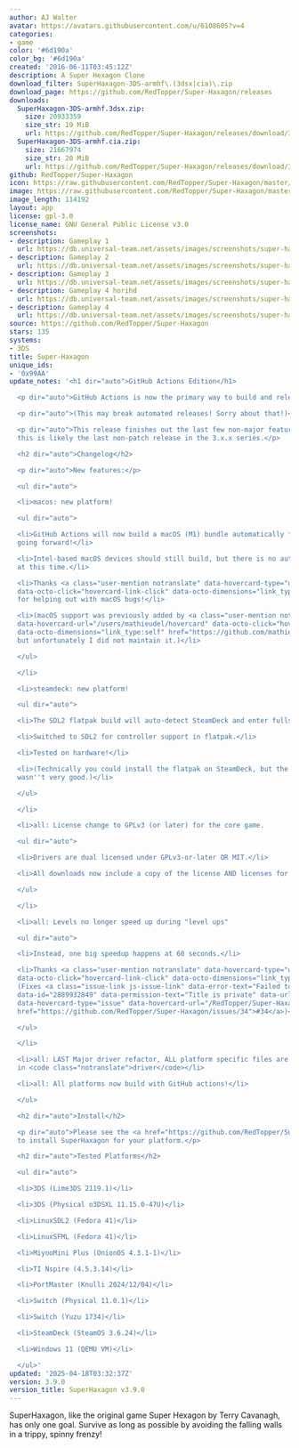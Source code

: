 ```yaml
---
author: AJ Walter
avatar: https://avatars.githubusercontent.com/u/6108605?v=4
categories:
- game
color: '#6d190a'
color_bg: '#6d190a'
created: '2016-06-11T03:45:12Z'
description: A Super Hexagon Clone
download_filter: SuperHaxagon-3DS-armhf\.(3dsx|cia)\.zip
download_page: https://github.com/RedTopper/Super-Haxagon/releases
downloads:
  SuperHaxagon-3DS-armhf.3dsx.zip:
    size: 20933359
    size_str: 19 MiB
    url: https://github.com/RedTopper/Super-Haxagon/releases/download/3.9.0/SuperHaxagon-3DS-armhf.3dsx.zip
  SuperHaxagon-3DS-armhf.cia.zip:
    size: 21667974
    size_str: 20 MiB
    url: https://github.com/RedTopper/Super-Haxagon/releases/download/3.9.0/SuperHaxagon-3DS-armhf.cia.zip
github: RedTopper/Super-Haxagon
icon: https://raw.githubusercontent.com/RedTopper/Super-Haxagon/master/media/icon-3ds.png
image: https://raw.githubusercontent.com/RedTopper/Super-Haxagon/master/media/banner.png
image_length: 114192
layout: app
license: gpl-3.0
license_name: GNU General Public License v3.0
screenshots:
- description: Gameplay 1
  url: https://db.universal-team.net/assets/images/screenshots/super-haxagon/gameplay-1.png
- description: Gameplay 2
  url: https://db.universal-team.net/assets/images/screenshots/super-haxagon/gameplay-2.png
- description: Gameplay 3
  url: https://db.universal-team.net/assets/images/screenshots/super-haxagon/gameplay-3.png
- description: Gameplay 4 horihd
  url: https://db.universal-team.net/assets/images/screenshots/super-haxagon/gameplay-4-horihd.png
- description: Gameplay 4
  url: https://db.universal-team.net/assets/images/screenshots/super-haxagon/gameplay-4.png
source: https://github.com/RedTopper/Super-Haxagon
stars: 135
systems:
- 3DS
title: Super-Haxagon
unique_ids:
- '0x99AA'
update_notes: '<h1 dir="auto">GitHub Actions Edition</h1>

  <p dir="auto">GitHub Actions is now the primary way to build and release SuperHaxagon!</p>

  <p dir="auto">(This may break automated releases! Sorry about that!)</p>

  <p dir="auto">This release finishes out the last few non-major features. As such,
  this is likely the last non-patch release in the 3.x.x series.</p>

  <h2 dir="auto">Changelog</h2>

  <p dir="auto">New features:</p>

  <ul dir="auto">

  <li>macos: new platform!

  <ul dir="auto">

  <li>GitHub Actions will now build a macOS (M1) bundle automatically for new PRs
  going forward!</li>

  <li>Intel-based macOS devices should still build, but there is no automated builds
  at this time.</li>

  <li>Thanks <a class="user-mention notranslate" data-hovercard-type="user" data-hovercard-url="/users/adc-ax/hovercard"
  data-octo-click="hovercard-link-click" data-octo-dimensions="link_type:self" href="https://github.com/adc-ax">@adc-ax</a>
  for helping out with macOS bugs!</li>

  <li>(macOS support was previously added by <a class="user-mention notranslate" data-hovercard-type="user"
  data-hovercard-url="/users/mathieudel/hovercard" data-octo-click="hovercard-link-click"
  data-octo-dimensions="link_type:self" href="https://github.com/mathieudel">@mathieudel</a>,
  but unfortunately I did not maintain it.)</li>

  </ul>

  </li>

  <li>steamdeck: new platform!

  <ul dir="auto">

  <li>The SDL2 flatpak build will auto-detect SteamDeck and enter fullscreen.</li>

  <li>Switched to SDL2 for controller support in flatpak.</li>

  <li>Tested on hardware!</li>

  <li>(Technically you could install the flatpak on SteamDeck, but the experience
  wasn''t very good.)</li>

  </ul>

  </li>

  <li>all: License change to GPLv3 (or later) for the core game.

  <ul dir="auto">

  <li>Drivers are dual licensed under GPLv3-or-later OR MIT.</li>

  <li>All downloads now include a copy of the license AND licenses for all dependencies.</li>

  </ul>

  </li>

  <li>all: Levels no longer speed up during "level ups"

  <ul dir="auto">

  <li>Instead, one big speedup happens at 60 seconds.</li>

  <li>Thanks <a class="user-mention notranslate" data-hovercard-type="user" data-hovercard-url="/users/zaphod77/hovercard"
  data-octo-click="hovercard-link-click" data-octo-dimensions="link_type:self" href="https://github.com/zaphod77">@zaphod77</a>
  (Fixes <a class="issue-link js-issue-link" data-error-text="Failed to load title"
  data-id="2889932849" data-permission-text="Title is private" data-url="https://github.com/RedTopper/Super-Haxagon/issues/34"
  data-hovercard-type="issue" data-hovercard-url="/RedTopper/Super-Haxagon/issues/34/hovercard"
  href="https://github.com/RedTopper/Super-Haxagon/issues/34">#34</a>)</li>

  </ul>

  </li>

  <li>all: LAST Major driver refactor, ALL platform specific files are now located
  in <code class="notranslate">driver</code></li>

  <li>all: All platforms now build with GitHub actions!</li>

  </ul>

  <h2 dir="auto">Install</h2>

  <p dir="auto">Please see the <a href="https://github.com/RedTopper/Super-Haxagon/blob/master/INSTALL.md">INSTALL.md</a>
  to install SuperHaxagon for your platform.</p>

  <h2 dir="auto">Tested Platforms</h2>

  <ul dir="auto">

  <li>3DS (Lime3DS 2119.1)</li>

  <li>3DS (Physical o3DSXL 11.15.0-47U)</li>

  <li>LinuxSDL2 (Fedora 41)</li>

  <li>LinuxSFML (Fedora 41)</li>

  <li>MiyooMini Plus (OnionOS 4.3.1-1)</li>

  <li>TI Nspire (4.5.3.14)</li>

  <li>PortMaster (Knulli 2024/12/04)</li>

  <li>Switch (Physical 11.0.1)</li>

  <li>Switch (Yuzu 1734)</li>

  <li>SteamDeck (SteamOS 3.6.24)</li>

  <li>Windows 11 (QEMU VM)</li>

  </ul>'
updated: '2025-04-18T03:32:37Z'
version: 3.9.0
version_title: SuperHaxagon v3.9.0
---
```

SuperHaxagon, like the original game Super Hexagon by Terry Cavanagh, has only one goal. Survive as long as possible by avoiding the falling walls in a trippy, spinny frenzy!